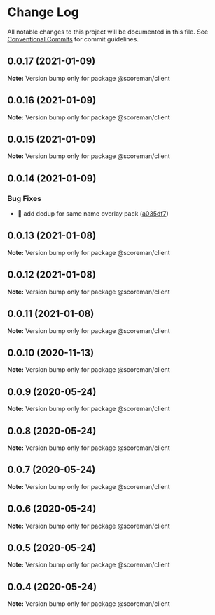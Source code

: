 # Change Log

All notable changes to this project will be documented in this file.
See [Conventional Commits](https://conventionalcommits.org) for commit guidelines.

## 0.0.17 (2021-01-09)

**Note:** Version bump only for package @scoreman/client





## 0.0.16 (2021-01-09)

**Note:** Version bump only for package @scoreman/client





## 0.0.15 (2021-01-09)

**Note:** Version bump only for package @scoreman/client





## 0.0.14 (2021-01-09)


### Bug Fixes

* :bug: add dedup for same name overlay pack ([a035df7](https://github.com/N0NamedGuy/scoreman/commit/a035df70551b15117e127b2ab8acc8ca2857e5ff))





## 0.0.13 (2021-01-08)

**Note:** Version bump only for package @scoreman/client





## 0.0.12 (2021-01-08)

**Note:** Version bump only for package @scoreman/client





## 0.0.11 (2021-01-08)

**Note:** Version bump only for package @scoreman/client





## 0.0.10 (2020-11-13)

**Note:** Version bump only for package @scoreman/client





## 0.0.9 (2020-05-24)

**Note:** Version bump only for package @scoreman/client





## 0.0.8 (2020-05-24)

**Note:** Version bump only for package @scoreman/client





## 0.0.7 (2020-05-24)

**Note:** Version bump only for package @scoreman/client





## 0.0.6 (2020-05-24)

**Note:** Version bump only for package @scoreman/client





## 0.0.5 (2020-05-24)

**Note:** Version bump only for package @scoreman/client





## 0.0.4 (2020-05-24)

**Note:** Version bump only for package @scoreman/client
